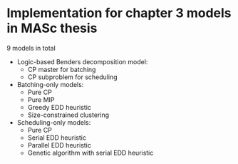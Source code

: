 # Implementation for chapter 3 models in MASc thesis

9 models in total
* Logic-based Benders decomposition model:
  * CP master for batching
  * CP subproblem for scheduling
* Batching-only models:
  * Pure CP
  * Pure MIP
  * Greedy EDD heuristic
  * Size-constrained clustering
* Scheduling-only models:
  * Pure CP
  * Serial EDD heuristic
  * Parallel EDD heuristic
  * Genetic algorithm with serial EDD heuristic
